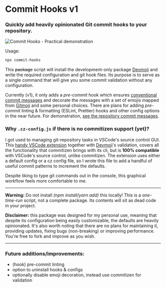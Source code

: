 # Commit Hooks v1
### Quickly add heavily opinionated Git commit hooks to your repository.
![Commit Hooks - Practical demonstration](https://i.imgur.com/igRO2VX.gif)

Usage: 
```bash
npx commit-hooks
```

This ~~package~~ script will install the development-only package [Devmoji] and write the required configuration and git hook files. Its purpose is to serve as a single command that will give you some commit validation without any configuration.

Currently (v1), it only adds a *pre-commit* hook which ensures [conventional commit messages] and decorate the messages with a set of emojis mapped from [Gitmoji] and some personal choices. There are plans for adding *pre-commit* linting & formatting (ESLint,  Prettier) hooks and other config options in the near future. For demonstration, [see the repository commit messages].

### Why `.cz-config.js` if there is no commitizen support (yet)?

I got used to managing git-repository tasks in VSCode's source control GUI. This [handy VSCode extension] together with [Devmoji]'s validation, covers all the functionality that commitizen brings with its cli, but is **100% compatible** with VSCode's source control, unlike commitizen. The extension uses either a default config or a cz config file, so I wrote this file to add a handful of useful commit patterns to increment the defaults.

Despite liking to type git commands out in the console, this graphical workflow feels more comfortable to me. 

---

**Warning:** Do not install *(npm install/yarn add)* this locally! This is a *one-time-run* script, not a complete package. Its contents will sit as dead code in your project. 

**Disclaimer:** this package was designed for my personal use, meaning that despite its configuration being easily customizable, the defaults are heavily opinionated. It's also worth noting that there are no plans for maintaining it, providing updates, fixing bugs (non-breaking) or improving performance. You're free to fork and improve as you wish.

---
### Future additions/improvements:
 - (hook) pre-commit linting
 - option to uninstall hooks & configs
 - optionally disable emoji decoration, instead use commitizen for validation

[Devmoji]:https://www.npmjs.com/package/devmoji
[conventional commit messages]:https://www.conventionalcommits.org/en/v1.0.0/#summary
[Gitmoji]:https://gitmoji.dev/
[see the repository commit messages]:https://github.com/ua-lock/commit-hooks/commits/master
[handy VSCode extension]:https://marketplace.visualstudio.com/items?itemName=KnisterPeter.vscode-commitizen